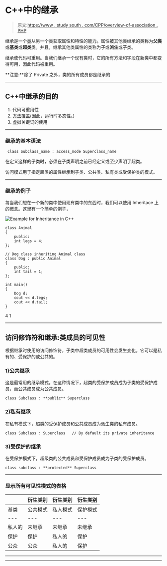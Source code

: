 # C++中的继承

> 原文:[https://www . study south . com/CPP/overview-of-association . PHP](https://www.studytonight.com/cpp/overview-of-inheritance.php)

继承是一个[类](class-and-objects.php)从另一个类获取属性和特性的能力。属性被其他类继承的类称为**父类**或**基类**或**超类**类。并且，继承其他类属性的类称为**子**或**派生**或**子**类。

继承使代码可重用。当我们继承一个现有类时，它的所有方法和字段在新类中都变得可用，因此代码被重用。

**注意:**除了 Private 之外，类的所有成员都是继承的

* * *

## C++中继承的目的

1.  代码可重用性
2.  [方法覆盖](function-overriding.php)(因此，运行时多态性。)
3.  虚拟关键词的使用

* * *

### 继承的基本语法

```
 class Subclass_name : access_mode Superclass_name 
```

在定义这样的子类时，必须在子类声明之前已经定义或至少声明了超类。

访问模式用于指定超类的属性继承到子类、公共类、私有类或受保护类的模式。

* * *

### 继承的例子

每当我们想在一个新的类中使用现有类中的东西时，我们可以使用 Inheritace 上的概念。这里有一个简单的例子，

![Example for Inheritance in C++](../Images/98ceb28cdf2fce830deb8b94b86e0e4e.png)

```
class Animal
{ 
    public:
    int legs = 4;
};

// Dog class inheriting Animal class
class Dog : public Animal
{ 
    public:
    int tail = 1;
};

int main()
{
    Dog d;
    cout << d.legs;
    cout << d.tail;
} 
```

4 1

* * *

## 访问修饰符和继承:类成员的可见性

根据继承时使用的访问修饰符，子类中超类成员的可用性会发生变化。它可以是私有的、受保护的或公共的。

### 1)公共继承

这是最常用的继承模式。在这种情况下，超类的受保护成员成为子类的受保护成员，而公共成员成为公共成员。

```
class Subclass : **public** Superclass
```

### 2)私有继承

在私有模式下，超类的受保护成员和公共成员成为派生类的私有成员。

```
class Subclass : Superclass   // By default its private inheritance
```

### 3)受保护的继承

在受保护模式下，超级类的公共成员和受保护成员成为子类的受保护成员。

```
class subclass : **protected** Superclass
```

* * *

### 显示所有可见性模式的表格

|  | 衍生类别 | 衍生类别 | 衍生类别 |
| --- | --- | --- | --- |
| 基类 | 公共模式 | 私人模式 | 保护模式 |
| --- | --- | --- | --- |
| 私人的 | 未继承 | 未继承 | 未继承 |
| 保护 | 保护 | 私人的 | 保护 |
| 公众 | 公众 | 私人的 | 保护 |

* * *

* * *